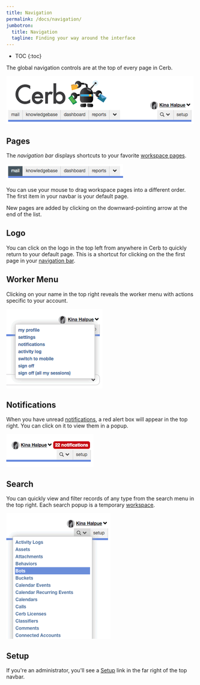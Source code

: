 ```yaml
---
title: Navigation
permalink: /docs/navigation/
jumbotron:
  title: Navigation
  tagline: Finding your way around the interface
---
```


* TOC
{:toc}

The global navigation controls are at the top of every page in Cerb.

<div class="cerb-screenshot">
<img src="/assets/images/docs/ui/navbar.png">
</div>

## Pages

The _navigation bar_ displays shortcuts to your favorite [workspace pages](/docs/workspaces).

<div class="cerb-screenshot">
<img src="/assets/images/docs/ui/pages.png">
</div>

You can use your mouse to drag workspace pages into a different order. The first item in your navbar is your default page.

New pages are added by clicking on the downward-pointing arrow at the end of the list.

## Logo

You can click on the logo in the top left from anywhere in Cerb to quickly return to your default page. This is a shortcut for clicking on the the first page in your [navigation bar](#pages).

## Worker Menu

Clicking on your name in the top right reveals the worker menu with actions specific to your account.

<div class="cerb-screenshot">
<img src="/assets/images/docs/ui/worker_menu.png">
</div>

## Notifications

When you have unread [notifications](/docs/notifications/), a red alert box will appear in the top right. You can click on it to view them in a popup.

<div class="cerb-screenshot">
<img src="/assets/images/docs/ui/notifications.png">
</div>

## Search

You can quickly view and filter records of any type from the search menu in the top right. Each search popup is a temporary [workspace](/docs/workspaces).

<div class="cerb-screenshot">
<img src="/assets/images/docs/ui/search.png">
</div>

## Setup

If you're an administrator, you'll see a [Setup](/docs/setup/) link in the far right of the top navbar.
